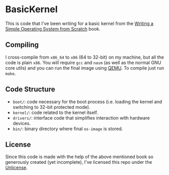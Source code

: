 BasicKernel
===========
This is code that I've been writing for a basic kernel from the [Writing a Simple Operating System from Scratch](http://www.cs.bham.ac.uk/%7Eexr/lectures/opsys/10_11/lectures/os-dev.pdf) book.

Compiling
---------
I cross-compile from `x86_64` to `x86` (64 to 32-bit) on my machine, but all the code is plain `x86`. You will require `gcc` and `nasm` (as well as the normal GNU core utils) and you can run the final image using [QEMU](https://www.qemu.org/). To compile just run `make`.

Code Structure
--------------
 - `boot/`: code necessary for the boot process (i.e. loading the kernel and switching to 32-bit protected mode).
 - `kernel/`: code related to the kernel itself.
 - `drivers/`: interface code that simplifies interaction with hardware devices.
 - `bin/`: binary directory where final `os-image` is stored.

License
-------
Since this code is made with the help of the above mentioned book so generously created (yet incomplete), I've licensed this repo under the [Unlicense](/LICENSE).
